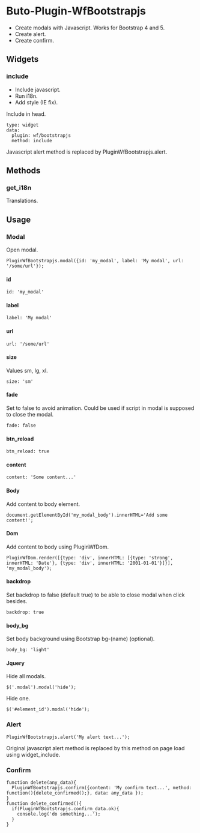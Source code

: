 # Buto-Plugin-WfBootstrapjs

<ul>
<li>Create modals with Javascript. Works for Bootstrap 4 and 5.</li>
<li>Create alert.</li>
<li>Create confirm.</li>
</ul>

<a name="key_0"></a>

## Widgets



<a name="key_0_0"></a>

### include

<ul>
<li>Include javascript.</li>
<li>Run i18n.</li>
<li>Add style (IE fix).</li>
</ul>
<p>Include in head.</p>
<pre><code>type: widget
data:
  plugin: wf/bootstrapjs
  method: include</code></pre>
<p>Javascript alert method is replaced by PluginWfBootstrapjs.alert.</p>

<a name="key_1"></a>

## Methods



<a name="key_1_0"></a>

### get_i18n

<p>Translations.</p>

<a name="key_2"></a>

## Usage



<a name="key_2_0"></a>

### Modal

<p>Open modal.</p>
<pre><code>PluginWfBootstrapjs.modal({id: 'my_modal', label: 'My modal', url: '/some/url'});</code></pre>

<a name="key_2_0_0"></a>

#### id

<pre><code>id: 'my_modal'</code></pre>

<a name="key_2_0_1"></a>

#### label

<pre><code>label: 'My modal'</code></pre>

<a name="key_2_0_2"></a>

#### url

<pre><code>url: '/some/url'</code></pre>

<a name="key_2_0_3"></a>

#### size

<p>Values sm, lg, xl.</p>
<pre><code>size: 'sm'</code></pre>

<a name="key_2_0_4"></a>

#### fade

<p>Set to false to avoid animation.
Could be used if script in modal is supposed to close the modal.</p>
<pre><code>fade: false</code></pre>

<a name="key_2_0_5"></a>

#### btn_reload

<pre><code>btn_reload: true</code></pre>

<a name="key_2_0_6"></a>

#### content

<pre><code>content: 'Some content...'</code></pre>

<a name="key_2_0_7"></a>

#### Body

<p>Add content to body element.</p>
<pre><code>document.getElementById('my_modal_body').innerHTML='Add some content!';</code></pre>

<a name="key_2_0_8"></a>

#### Dom

<p>Add content to body using PluginWfDom.</p>
<pre><code>PluginWfDom.render([{type: 'div', innerHTML: [{type: 'strong', innerHTML: 'Date'}, {type: 'div', innerHTML: '2001-01-01'}]}], 'my_modal_body');</code></pre>

<a name="key_2_0_9"></a>

#### backdrop

<p>Set backdrop to false (default true) to be able to close modal when click besides.</p>
<pre><code>backdrop: true</code></pre>

<a name="key_2_0_10"></a>

#### body_bg

<p>Set body background using Bootstrap bg-(name) (optional).</p>
<pre><code>body_bg: 'light'</code></pre>

<a name="key_2_0_11"></a>

#### Jquery

<p>Hide all modals.</p>
<pre><code>$('.modal').modal('hide');</code></pre>
<p>Hide one.</p>
<pre><code>$('#element_id').modal('hide');</code></pre>

<a name="key_2_1"></a>

### Alert

<pre><code>PluginWfBootstrapjs.alert('My alert text...');</code></pre>
<p>Original javascript alert method is replaced by this method on page load using widget_include.</p>

<a name="key_2_2"></a>

### Confirm

<pre><code>function delete(any_data){
  PluginWfBootstrapjs.confirm({content: 'My confirm text...', method: function(){delete_confirmed();}, data: any_data });
}
function delete_confirmed(){
  if(PluginWfBootstrapjs.confirm_data.ok){
    console.log('do something...');
  }
}</code></pre>

